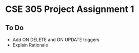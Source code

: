 # CSE 305 Project Assignment 1
## To Do 
+ Add ON DELETE and ON UPDATE triggers
+ Explain Rationale
